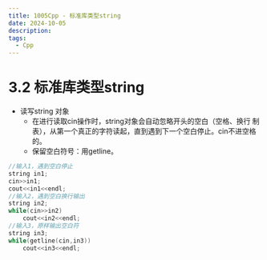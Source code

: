 ```yaml
---
title: 1005Cpp - 标准库类型string
date: 2024-10-05
description:
tags:
  - Cpp
---
```

# 3.2 标准库类型string
- 读写string 对象
	- 在进行读取cin操作时，string对象会自动忽略开头的空白（空格、换行 制表），从第一个真正的字符读起，直到遇到下一个空白停止。cin不进空格的。
	- 保留空白符号：用getline。
```cpp
//输入1，遇到空白停止
string in1;
cin>>in1;
cout<<in1<<endl;
//输入2，遇到空白换行输出
string in2;
while(cin>>in2)
	cout<<in2<<endl;
//输入3，原样输出空白符
string in3;
while(getline(cin,in3))
	cout<<in3<<endl;
```